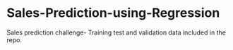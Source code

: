 # Sales-Prediction-using-Regression
Sales prediction challenge- Training test and validation data included in the repo. 
